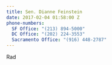 ```yaml
---
title: Sen. Dianne Feinstein
date: 2017-02-04 01:58:00 Z
phone-numbers:
  SF Office: "(213) 894-5000"
  DC Office: "(202) 224-3553"
  Sacramento Office: "(916) 448-2787"
---
```


Rad
